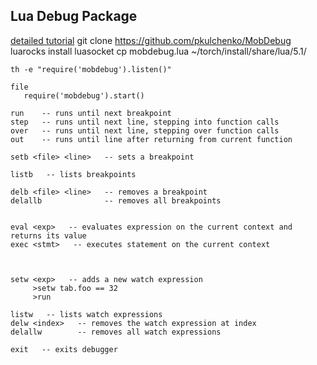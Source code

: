 ## Lua Debug Package
[detailed tutorial](https://github.com/Atcold/torch-Developer-Guide/blob/master/MobDebug/README.md)
git clone https://github.com/pkulchenko/MobDebug
luarocks install luasocket
cp mobdebug.lua ~/torch/install/share/lua/5.1/

```
th -e "require('mobdebug').listen()"

file
   require('mobdebug').start()

run    -- runs until next breakpoint
step   -- runs until next line, stepping into function calls
over   -- runs until next line, stepping over function calls
out    -- runs until line after returning from current function

setb <file> <line>   -- sets a breakpoint

listb   -- lists breakpoints

delb <file> <line>   -- removes a breakpoint
delallb              -- removes all breakpoints


eval <exp>   -- evaluates expression on the current context and returns its value
exec <stmt>   -- executes statement on the current context



setw <exp>   -- adds a new watch expression
     >setw tab.foo == 32
     >run

listw   -- lists watch expressions
delw <index>   -- removes the watch expression at index
delallw        -- removes all watch expressions 

exit   -- exits debugger
```
